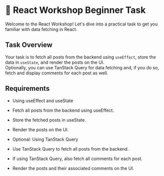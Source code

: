 # 🧩 React Workshop Beginner Task

Welcome to the React Workshop! Let's dive into a practical task to get you familiar with data fetching in React.

## Task Overview

Your task is to fetch all posts from the backend using `useEffect`, store the data in `useState`, and render the posts on the UI.\
Optionally, you can use TanStack Query for data fetching and, if you do so, fetch and display comments for each post as well.

## Requirements

- Using useEffect and useState
- Fetch all posts from the backend using useEffect.
- Store the fetched posts in useState.
- Render the posts on the UI.

- Optional: Using TanStack Query
- Use TanStack Query to fetch all posts from the backend.
- If using TanStack Query, also fetch all comments for each post.
- Render the posts and their associated comments on the UI.
